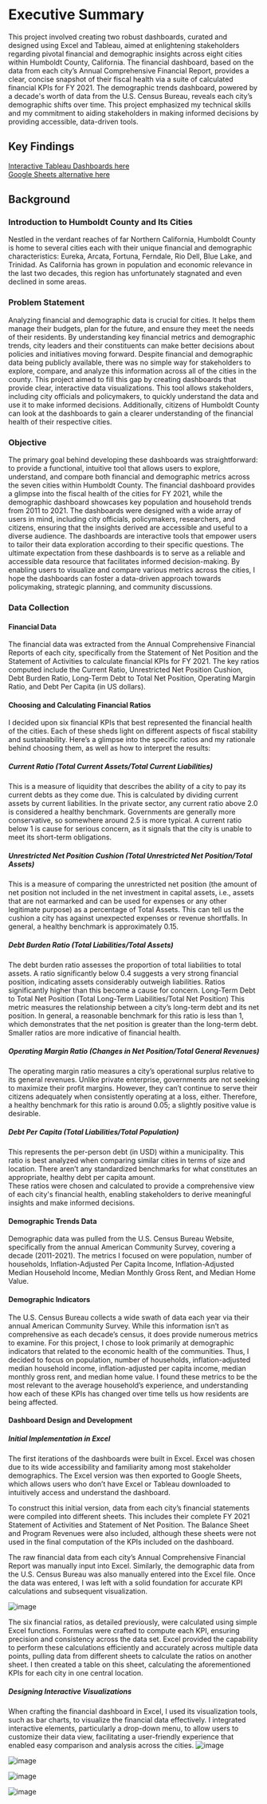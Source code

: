 # Executive Summary
This project involved creating two robust dashboards, curated and designed using Excel and Tableau, aimed at enlightening stakeholders regarding pivotal financial and demographic insights across eight cities within Humboldt County, California. The financial dashboard, based on the data from each city’s Annual Comprehensive Financial Report, provides a clear, concise snapshot of their fiscal health via a suite of calculated financial KPIs for FY 2021. The demographic trends dashboard, powered by a decade's worth of data from the U.S. Census Bureau, reveals each city’s demographic shifts over time. This project emphasized my technical skills and my commitment to aiding stakeholders in making informed decisions by providing accessible, data-driven tools.

## Key Findings
[Interactive Tableau Dashboards here](https://public.tableau.com/views/HumboldtCountyCitiesDashboard/HumboldtCounty10-YearDemographicTrends?:language=en-US&publish=yes&:display_count=n&:origin=viz_share_link)<br>
[Google Sheets alternative here](https://docs.google.com/spreadsheets/d/1CLqB5KhHkbXOVqWspcsF-ReAd5riIrxw/edit?usp=sharing&ouid=100312081914865605951&rtpof=true&sd=true)

## Background
### Introduction to Humboldt County and Its Cities
Nestled in the verdant reaches of far Northern California, Humboldt County is home to several cities each with their unique financial and demographic characteristics: Eureka, Arcata, Fortuna, Ferndale, Rio Dell, Blue Lake, and Trinidad. As California has grown in population and economic relevance in the last two decades, this region has unfortunately stagnated and even declined in some areas.
### Problem Statement
Analyzing financial and demographic data is crucial for cities. It helps them manage their budgets, plan for the future, and ensure they meet the needs of their residents. By understanding key financial metrics and demographic trends, city leaders and their constituents can make better decisions about policies and initiatives moving forward.
Despite financial and demographic data being publicly available, there was no simple way for stakeholders to explore, compare, and analyze this information across all of the cities in the county. This project aimed to fill this gap by creating dashboards that provide clear, interactive data visualizations. This tool allows stakeholders, including city officials and policymakers, to quickly understand the data and use it to make informed decisions. Additionally, citizens of Humboldt County can look at the dashboards to gain a clearer understanding of the financial health of their respective cities.
### Objective
The primary goal behind developing these dashboards was straightforward: to provide a functional, intuitive tool that allows users to explore, understand, and compare both financial and demographic metrics across the seven cities within Humboldt County. The financial dashboard provides a glimpse into the fiscal health of the cities for FY 2021, while the demographic dashboard showcases key population and household trends from 2011 to 2021.
The dashboards were designed with a wide array of users in mind, including city officials, policymakers, researchers, and citizens, ensuring that the insights derived are accessible and useful to a diverse audience. The dashboards are interactive tools that empower users to tailor their data exploration according to their specific questions.
The ultimate expectation from these dashboards is to serve as a reliable and accessible data resource that facilitates informed decision-making. By enabling users to visualize and compare various metrics across the cities, I hope the dashboards can foster a data-driven approach towards policymaking, strategic planning, and community discussions.
### Data Collection
#### Financial Data
The financial data was extracted from the Annual Comprehensive Financial Reports of each city, specifically from the Statement of Net Position and the Statement of Activities to calculate financial KPIs for FY 2021. The key ratios computed include the Current Ratio, Unrestricted Net Position Cushion, Debt Burden Ratio, Long-Term Debt to Total Net Position, Operating Margin Ratio, and Debt Per Capita (in US dollars).
#### Choosing and Calculating Financial Ratios
I decided upon six financial KPIs that best represented the financial health of the cities. Each of these sheds light on different aspects of fiscal stability and sustainability. Here’s a glimpse into the specific ratios and my rationale behind choosing them, as well as how to interpret the results:
##### Current Ratio (Total Current Assets/Total Current Liabilities)
This is a measure of liquidity that describes the ability of a city to pay its current debts as they come due. This is calculated by dividing current assets by current liabilities. In the private sector, any current ratio above 2.0 is considered a healthy benchmark. Governments are generally more conservative, so somewhere around 2.5 is more typical. A current ratio below 1 is cause for serious concern, as it signals that the city is unable to meet its short-term obligations.
##### Unrestricted Net Position Cushion (Total Unrestricted Net Position/Total Assets)
This is a measure of comparing the unrestricted net position (the amount of net position not included in the net investment in capital assets, i.e., assets that are not earmarked and can be used for expenses or any other legitimate purpose) as a percentage of Total Assets. This can tell us the cushion a city has against unexpected expenses or revenue shortfalls. In general, a healthy benchmark is approximately 0.15.
##### Debt Burden Ratio (Total Liabilities/Total Assets)
The debt burden ratio assesses the proportion of total liabilities to total assets. A ratio significantly below 0.4 suggests a very strong financial position, indicating assets considerably outweigh liabilities. Ratios significantly higher than this become a cause for concern.
Long-Term Debt to Total Net Position (Total Long-Term Liabilities/Total Net Position)
This metric measures the relationship between a city’s long-term debt and its net position. In general, a reasonable benchmark for this ratio is less than 1, which demonstrates that the net position is greater than the long-term debt. Smaller ratios are more indicative of financial health.
##### Operating Margin Ratio (Changes in Net Position/Total General Revenues)
The operating margin ratio measures a city’s operational surplus relative to its general revenues. Unlike private enterprise, governments are not seeking to maximize their profit margins. However, they can’t continue to serve their citizens adequately when consistently operating at a loss, either. Therefore, a healthy benchmark for this ratio is around 0.05; a slightly positive value is desirable.
##### Debt Per Capita (Total Liabilities/Total Population)
This represents the per-person debt (in USD) within a municipality. This ratio is best analyzed when comparing similar cities in terms of size and location. There aren’t any standardized benchmarks for what constitutes an appropriate, healthy debt per capita amount.  
These ratios were chosen and calculated to provide a comprehensive view of each city's financial health, enabling stakeholders to derive meaningful insights and make informed decisions.

#### Demographic Trends Data
Demographic data was pulled from the U.S. Census Bureau Website, specifically from the annual American Community Survey, covering a decade (2011-2021). The metrics I focused on were population, number of households, Inflation-Adjusted Per Capita Income, Inflation-Adjusted Median Household Income, Median Monthly Gross Rent, and Median Home Value.

#### Demographic Indicators
The U.S. Census Bureau collects a wide swath of data each year via their annual American Community Survey. While this information isn’t as comprehensive as each decade’s census, it does provide numerous metrics to examine. For this project, I chose to look primarily at demographic indicators that related to the economic health of the communities. Thus, I decided to focus on population, number of households, inflation-adjusted median household income, inflation-adjusted per capita income, median monthly gross rent, and median home value. I found these metrics to be the most relevant to the average household’s experience, and understanding how each of these KPIs has changed over time tells us how residents are being affected.

#### Dashboard Design and Development
##### Initial Implementation in Excel
The first iterations of the dashboards were built in Excel. Excel was chosen due to its wide accessibility and familiarity among most stakeholder demographics. The Excel version was then exported to Google Sheets, which allows users who don’t have Excel or Tableau downloaded to intuitively access and understand the dashboard. 

To construct this initial version, data from each city’s financial statements were compiled into different sheets. This includes their complete FY 2021 Statement of Activities and Statement of Net Position. The Balance Sheet and Program Revenues were also included, although these sheets were not used in the final computation of the KPIs included on the dashboard.

The raw financial data from each city’s Annual Comprehensive Financial Report was manually input into Excel. Similarly, the demographic data from the U.S. Census Bureau was also manually entered into the Excel file. Once the data was entered, I was left with a solid foundation for accurate KPI calculations and subsequent visualization.

![image](https://github.com/Wlefils/HumboldtDashboards/assets/98787088/48f894a8-d9ac-4a0c-86b4-b0c818108b38)


The six financial ratios, as detailed previously, were calculated using simple Excel functions. Formulas were crafted to compute each KPI, ensuring precision and consistency across the data set. Excel provided the capability to perform these calculations efficiently and accurately across multiple data points, pulling data from different sheets to calculate the ratios on another sheet. I then created a table on this sheet, calculating the aforementioned KPIs for each city in one central location.
##### Designing Interactive Visualizations
When crafting the financial dashboard in Excel, I used its visualization tools, such as bar charts, to visualize the financial data effectively. I integrated interactive elements, particularly a drop-down menu, to allow users to customize their data view, facilitating a user-friendly experience that enabled easy comparison and analysis across the cities.
![image](https://github.com/Wlefils/HumboldtDashboards/assets/98787088/ae083540-1389-43c1-a908-03b0e134acf3)


![image](https://github.com/Wlefils/HumboldtDashboards/assets/98787088/499dda7a-2157-44fe-9f48-b4c6851801ef)

![image](https://github.com/Wlefils/HumboldtDashboards/assets/98787088/bdf0ea8c-6084-49e9-8a49-4e1cdb1212ec)

![image](https://github.com/Wlefils/HumboldtDashboards/assets/98787088/6cc42cf6-b0e8-49d5-a9a7-6bf6e74e6dc4)

